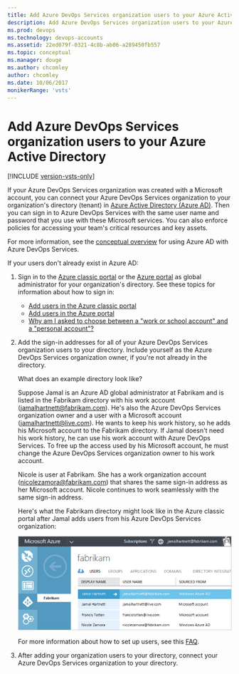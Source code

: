 ```yaml
---
title: Add Azure DevOps Services organization users to your Azure Active Directory
description: Add Azure DevOps Services organization users to your Azure Active Directory
ms.prod: devops
ms.technology: devops-accounts
ms.assetid: 22ed079f-0321-4c8b-ab06-a289450fb557
ms.topic: conceptual
ms.manager: douge
ms.author: chcomley
author: chcomley
ms.date: 10/06/2017
monikerRange: 'vsts'
---
```


<a name="SetUpCurrentUsers"></a>

# Add Azure DevOps Services organization users to your Azure Active Directory

[!INCLUDE [version-vsts-only](../../_shared/version-vsts-only.md)]

If your Azure DevOps Services organization was created with a Microsoft account, you can connect your Azure DevOps Services organization to your organization's directory (tenant) in [Azure Active Directory (Azure AD)](https://azure.microsoft.com/documentation/articles/active-directory-whatis/). Then you can sign in to Azure DevOps Services with the same user name and password that you use with these Microsoft services. You can also enforce policies for accessing your team's critical resources and key assets.

For more information, see the [conceptual overview](access-with-azure-ad.md) for using Azure AD with Azure DevOps Services.

If your users don't already exist in Azure AD:

1. Sign in to the [Azure classic portal](https://manage.windowsazure.com/) or the [Azure portal](https://portal.azure.com) as global administrator for your organization's directory. See these topics for information about how to sign in:

   * [Add users in the Azure classic portal](https://docs.microsoft.com/azure/active-directory/active-directory-create-users)
   * [Add users in the Azure portal](https://docs.microsoft.com/azure/active-directory/active-directory-users-create-azure-portal)
   * [Why am I asked to choose between a "work or school account" and a "personal account"?](faq-azure-access.md#ChooseOrgAcctMSAcct)

1. Add the sign-in addresses for all of your Azure DevOps Services organization users to your directory. Include yourself as the Azure DevOps Services organization owner, if you're not already in the directory. 

   What does an example directory look like?
  
   Suppose Jamal is an Azure AD global administrator at Fabrikam and is listed in the Fabrikam directory with his work account (jamalhartnett@fabrikam.com). He's also the Azure DevOps Services organization owner and a user with a Microsoft account (jamalhartnett@live.com). He wants to keep his work history, so he adds his Microsoft account to the Fabrikam directory. If Jamal doesn't need his work history, he can use his work account with Azure DevOps Services. To free up the access used by his Microsoft account, he must change the Azure DevOps Services organization owner to his work account. 

   Nicole is user at Fabrikam. She has a work organization account (nicolezamora@fabrikam.com) that shares the same sign-in address as her Microsoft account. Nicole continues to work seamlessly with the same sign-in address.

   Here's what the Fabrikam directory might look like in the Azure classic portal after Jamal adds users from his Azure DevOps Services organization:
    
   ![Directory after adding users](_img/manage-work-access/azureaddmembers3.png)

   For more information about how to set up users, see this [FAQ](faq-azure-access.md#faq-users).

1. After adding your organization users to your directory, connect your Azure DevOps Services organization to your directory. 

